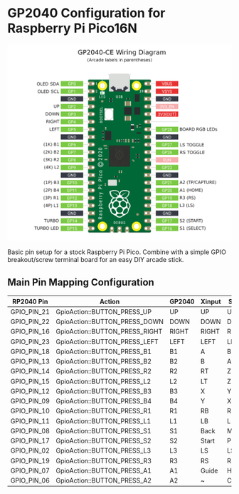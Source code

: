 # GP2040 Configuration for Raspberry Pi Pico16N

![Pin Mapping](assets/PinMapping.png)

Basic pin setup for a stock Raspberry Pi Pico. Combine with a simple GPIO breakout/screw terminal board for an easy DIY arcade stick.

## Main Pin Mapping Configuration

| RP2040 Pin | Action                        | GP2040 | Xinput | Switch | PS3/4/5  | Dinput | Arcade |
|------------|-------------------------------|--------|--------|--------|----------|--------|--------|
| GPIO_PIN_21| GpioAction::BUTTON_PRESS_UP   | UP     | UP     | UP      | UP      | UP     | UP     |
| GPIO_PIN_22| GpioAction::BUTTON_PRESS_DOWN | DOWN   | DOWN   | DOWN    | DOWN    | DOWN   | DOWN   |
| GPIO_PIN_16| GpioAction::BUTTON_PRESS_RIGHT| RIGHT  | RIGHT  | RIGHT   | RIGHT   | RIGHT  | RIGHT  |
| GPIO_PIN_23| GpioAction::BUTTON_PRESS_LEFT | LEFT   | LEFT   | LEFT    | LEFT    | LEFT   | LEFT   |
| GPIO_PIN_18| GpioAction::BUTTON_PRESS_B1   | B1     | A      | B       | Cross   | 2      | K1     |
| GPIO_PIN_13| GpioAction::BUTTON_PRESS_B2   | B2     | B      | A       | Circle  | 3      | K2     |
| GPIO_PIN_14| GpioAction::BUTTON_PRESS_R2   | R2     | RT     | ZR      | R2      | 8      | K3     |
| GPIO_PIN_15| GpioAction::BUTTON_PRESS_L2   | L2     | LT     | ZL      | L2      | 7      | K4     |
| GPIO_PIN_12| GpioAction::BUTTON_PRESS_B3   | B3     | X      | Y       | Square  | 1      | P1     |
| GPIO_PIN_09| GpioAction::BUTTON_PRESS_B4   | B4     | Y      | X       | Triangle| 4      | P2     |
| GPIO_PIN_10| GpioAction::BUTTON_PRESS_R1   | R1     | RB     | R       | R1      | 6      | P3     |
| GPIO_PIN_11| GpioAction::BUTTON_PRESS_L1   | L1     | LB     | L       | L1      | 5      | P4     |
| GPIO_PIN_08| GpioAction::BUTTON_PRESS_S1   | S1     | Back   | Minus   | Select  | 9      | Coin   |
| GPIO_PIN_17| GpioAction::BUTTON_PRESS_S2   | S2     | Start  | Plus    | Start   | 10     | Start  |
| GPIO_PIN_02| GpioAction::BUTTON_PRESS_L3   | L3     | LS     | LS      | L3      | 11     | LS     |
| GPIO_PIN_19| GpioAction::BUTTON_PRESS_R3   | R3     | RS     | RS      | R3      | 12     | RS     |
| GPIO_PIN_07| GpioAction::BUTTON_PRESS_A1   | A1     | Guide  | Home    | PS      | 13     | ~      |
| GPIO_PIN_06| GpioAction::BUTTON_PRESS_A2   | A2     | ~      | Capture | ~       | 14     | ~      |